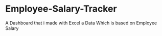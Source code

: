 # Employee-Salary-Tracker
A Dashboard that i made with Excel a Data Which is based on Employee Salary 

